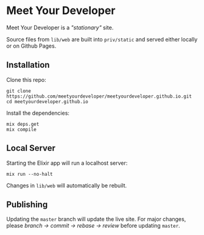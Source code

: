 # Meet Your Developer

Meet Your Developer is a _"stationary"_ site.

Source files from `lib/web` are built into `priv/static` and served either locally or on Github Pages.

## Installation

Clone this repo:

```shell
git clone https://github.com/meetyourdeveloper/meetyourdeveloper.github.io.git
cd meetyourdeveloper.github.io
```

Install the dependencies:

```shell
mix deps.get
mix compile
```

## Local Server

Starting the Elixir app will run a localhost server:

```shell
mix run --no-halt
```

Changes in `lib/web` will automatically be rebuilt.

## Publishing

Updating the `master` branch will update the live site. For major changes, please _branch -> commit -> rebase -> review_ before updating `master`.
